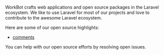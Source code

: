 WorkBot crafts web applications and open source packages in the Laravel ecosystem. 
We like to use Laravel for most of our projects and love to contribute to the awesome Laravel ecosystem.

Here are some of our open source highlights:

- [comments](https://github.com/workbotphp/comments)

You can help with our open source efforts by resolving open issues.
